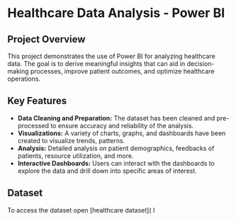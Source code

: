 # Healthcare Data Analysis - Power BI
## Project Overview
This project demonstrates the use of Power BI for analyzing healthcare data. The goal is to derive meaningful insights that can aid in decision-making processes, improve patient outcomes, and optimize healthcare operations.
## Key Features
- **Data Cleaning and Preparation:** The dataset has been cleaned and pre-processed to ensure accuracy and reliability of the analysis.
- **Visualizations:** A variety of charts, graphs, and dashboards have been created to visualize trends, patterns.
- **Analysis:** Detailed analysis on patient demographics, feedbacks of patients, resource utilization, and more.
- **Interactive Dashboards:** Users can interact with the dashboards to explore the data and drill down into specific areas of interest.
## Dataset
To access the dataset open [healthcare dataset]( I

